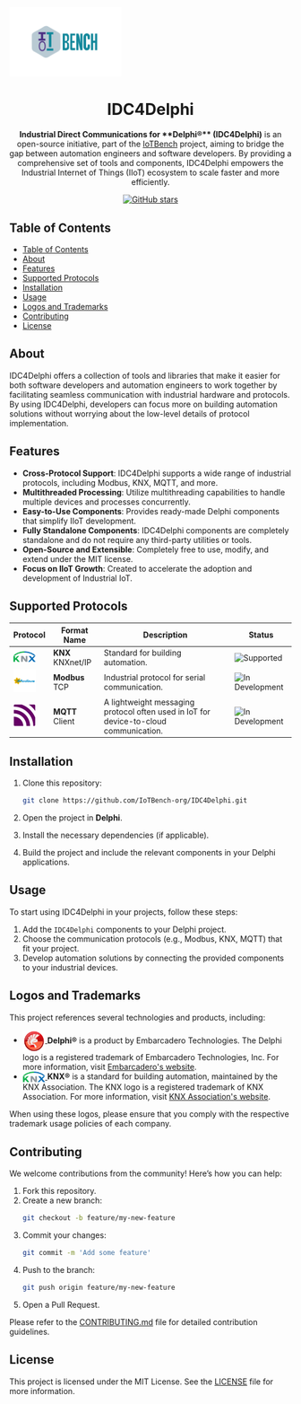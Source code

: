 <p align="left">
  <a href="https://iotbench.org/">
    <img src="IoTBench-Org.svg" alt="IoTBench Logo" width="200">
  </a>
</p>

<h1 align="center">IDC4Delphi</h1>

<p align="center">
  <strong>Industrial Direct Communications for **Delphi®** (IDC4Delphi)</strong> is an open-source initiative, part of the <a href="https://iotbench.org">IoTBench</a> project, aiming to bridge the gap between automation engineers and software developers. By providing a comprehensive set of tools and components, IDC4Delphi empowers the Industrial Internet of Things (IIoT) ecosystem to scale faster and more efficiently.
</p>

<p align="center">
  <a href="https://github.com/IoTBench-org/IDC4Delphi">
    <img src="https://img.shields.io/github/stars/IoTBench-org/IDC4Delphi.svg?style=social" alt="GitHub stars">
  </a>
</p>

## Table of Contents

- [Table of Contents](#table-of-contents)
- [About](#about)
- [Features](#features)
- [Supported Protocols](#supported-protocols)
- [Installation](#installation)
- [Usage](#usage)
- [Logos and Trademarks](#logos-and-trademarks)
- [Contributing](#contributing)
- [License](#license)

## About

IDC4Delphi offers a collection of tools and libraries that make it easier for both software developers and automation engineers to work together by facilitating seamless communication with industrial hardware and protocols. By using IDC4Delphi, developers can focus more on building automation solutions without worrying about the low-level details of protocol implementation.

## Features

- **Cross-Protocol Support**: IDC4Delphi supports a wide range of industrial protocols, including Modbus, KNX, MQTT, and more.
- **Multithreaded Processing**: Utilize multithreading capabilities to handle multiple devices and processes concurrently.
- **Easy-to-Use Components**: Provides ready-made Delphi components that simplify IIoT development.
- **Fully Standalone Components**: IDC4Delphi components are completely standalone and do not require any third-party utilities or tools.
- **Open-Source and Extensible**: Completely free to use, modify, and extend under the MIT license.
- **Focus on IIoT Growth**: Created to accelerate the adoption and development of Industrial IoT.

## Supported Protocols

| Protocol                                         | Format Name   | Description                                | Status                                      |
|----------------------------------------------|----------------|--------------------------------------------|-------------------------------------------------------|
| <img src="trademark-logos/KNX.svg" width="40"/>     | **KNX** KNXnet/IP        | Standard for building automation.          | ![Supported](https://img.shields.io/badge/Supported-yes-green) |
| <img src="trademark-logos/Modbus.svg" width="40"/>  | **Modbus** TCP     | Industrial protocol for serial communication.  | ![In Development](https://img.shields.io/badge/Supported-in%20development-yellow) |
| <img src="trademark-logos/MQTT.svg" width="40"/>  | **MQTT** Client     | A lightweight messaging protocol often used in IoT for device-to-cloud communication.  | ![In Development](https://img.shields.io/badge/Supported-in%20development-yellow) |

## Installation

1. Clone this repository:

   ```bash
   git clone https://github.com/IoTBench-org/IDC4Delphi.git
   ```

2. Open the project in **Delphi**.

3. Install the necessary dependencies (if applicable).

4. Build the project and include the relevant components in your Delphi applications.

## Usage

To start using IDC4Delphi in your projects, follow these steps:

1. Add the `IDC4Delphi` components to your Delphi project.
2. Choose the communication protocols (e.g., Modbus, KNX, MQTT) that fit your project.
3. Develop automation solutions by connecting the provided components to your industrial devices.

## Logos and Trademarks

This project references several technologies and products, including:
- <div align="left">
    <a href="https://www.embarcadero.com/">
      <img src="trademark-logos/Delphi.svg" alt="Delphi" width="40" style="vertical-align: middle;"/> 
    </a>
    <strong>Delphi®</strong> is a product by Embarcadero Technologies. The Delphi logo is a registered trademark of Embarcadero Technologies, Inc. For more information, visit <a href="https://www.embarcadero.com/">Embarcadero's website</a>.
  </div>

- <div align="left">
    <a href="https://www.knx.org/">
      <img src="trademark-logos/KNX.svg" alt="KNX" width="40" style="vertical-align: middle;"/> 
    </a>
    <strong>KNX®</strong> is a standard for building automation, maintained by the KNX Association. The KNX logo is a registered trademark of KNX Association. For more information, visit <a href="https://www.knx.org/">KNX Association's website</a>.
  </div>

When using these logos, please ensure that you comply with the respective trademark usage policies of each company.

## Contributing

We welcome contributions from the community! Here’s how you can help:

1. Fork this repository.
2. Create a new branch:
   ```bash
   git checkout -b feature/my-new-feature
   ```
3. Commit your changes:
   ```bash
   git commit -m 'Add some feature'
   ```
4. Push to the branch:
   ```bash
   git push origin feature/my-new-feature
   ```
5. Open a Pull Request.

Please refer to the [CONTRIBUTING.md](CONTRIBUTING.md) file for detailed contribution guidelines.

## License

This project is licensed under the MIT License. See the [LICENSE](LICENSE) file for more information.
